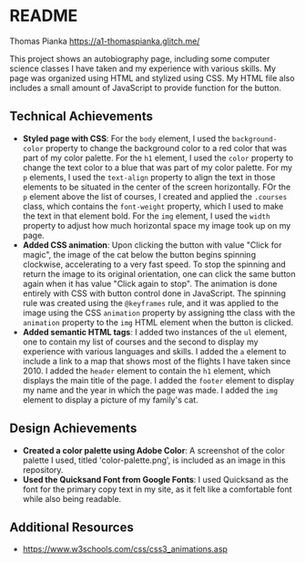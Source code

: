 README
===

Thomas Pianka
https://a1-thomaspianka.glitch.me/

This project shows an autobiography page, including some computer science classes I have taken and my experience with various skills. My page was organized using HTML and stylized using CSS. My HTML file also includes a small amount of JavaScript to provide function for the button.

## Technical Achievements
- **Styled page with CSS**: For the `body` element, I used the `background-color` property to change the background color to a red color that was part of my color palette. For the `h1` element, I used the `color` property to change the text color to a blue that was part of my color palette. For my `p` elements, I used the `text-align` property to align the text in those elements to be situated in the center of the screen horizontally. FOr the `p` element above the list of courses, I created and applied the `.courses` class, which contains the `font-weight` property, which I used to make the text in that element bold. For the `img` element, I used the `width` property to adjust how much horizontal space my image took up on my page.
- **Added CSS animation**: Upon clicking the button with value "Click for magic", the image of the cat below the button begins spinning clockwise, accelerating to a very fast speed. To stop the spinning and return the image to its original orientation, one can click the same button again when it has value "Click again to stop". The animation is done entirely with CSS with button control done in JavaScript. The spinning rule was created using the `@keyframes` rule, and it was applied to the image using the CSS `animation` property by assigning tthe class with the `animation` property to the `img` HTML element when the button is clicked.
- **Added semantic HTML tags**: I added two instances of the `ul` element, one to contain my list of courses and the second to display my experience with various languages and skills. I added the `a` element to include a link to a map that shows most of the flights I have taken since 2010. I added the `header` element to contain the `h1` element, which displays the main title of the page. I added the `footer` element to display my name and the year in which the page was made. I added the `img` element to display a picture of my family's cat.

## Design Achievements
- **Created a color palette using Adobe Color**: A screenshot of the color palette I used, titled 'color-palette.png', is included as an image in this repository.
- **Used the Quicksand Font from Google Fonts**: I used Quicksand as the font for the primary copy text in my site, as it felt like a comfortable font while also being readable.

## Additional Resources
- https://www.w3schools.com/css/css3_animations.asp
